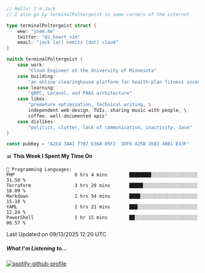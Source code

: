 ```go
// Hello! I'm Jack
// I also go by terminalPoltergeist in some corners of the internet

type terminalPoltergeist struct {
    www: "jnem.me"
    twitter: "@i_heart_vim"
    email: "jack [at] nemitz [dot] cloud"
}

switch terminalPoltergeist {
    case work:
        "Cloud Engineer at the University of Minnesota"
    case building:
        "an online clearinghouse platform for health-plan fitness incentive programs"
    case learning:
        "gRPC, Laravel, and PAAS architecture"
    case likes:
        "premature optimization, technical writing, \
        independent web-design, TUIs, sharing music with people, \
        coffee, well-documented apis"
    case dislikes:
        "politics, clutter, lack of communication, inactivity, Java"
}

const pubKey = "A2E4 3AA1 77B7 E36A 05F2  3DF6 A25B 2683 4BB1 E43F"
```

<!--START_SECTION:waka-->
📊 **This Week I Spent My Time On** 

```text
💬 Programming Languages: 
PHP                      6 hrs 4 mins        ████████░░░░░░░░░░░░░░░░░   31.50 % 
Terraform                3 hrs 29 mins       █████░░░░░░░░░░░░░░░░░░░░   18.09 % 
Markdown                 2 hrs 54 mins       ████░░░░░░░░░░░░░░░░░░░░░   15.10 % 
YAML                     2 hrs 21 mins       ███░░░░░░░░░░░░░░░░░░░░░░   12.24 % 
PowerShell               1 hr 15 mins        ██░░░░░░░░░░░░░░░░░░░░░░░   06.57 % 
```


 Last Updated on 09/13/2025 12:20 UTC
<!--END_SECTION:waka-->

##### What I'm Listening to...

[![spotify-github-profile](https://jnem.me/listening-item?maxAge=2592000)](https://jnem.me/listening)

